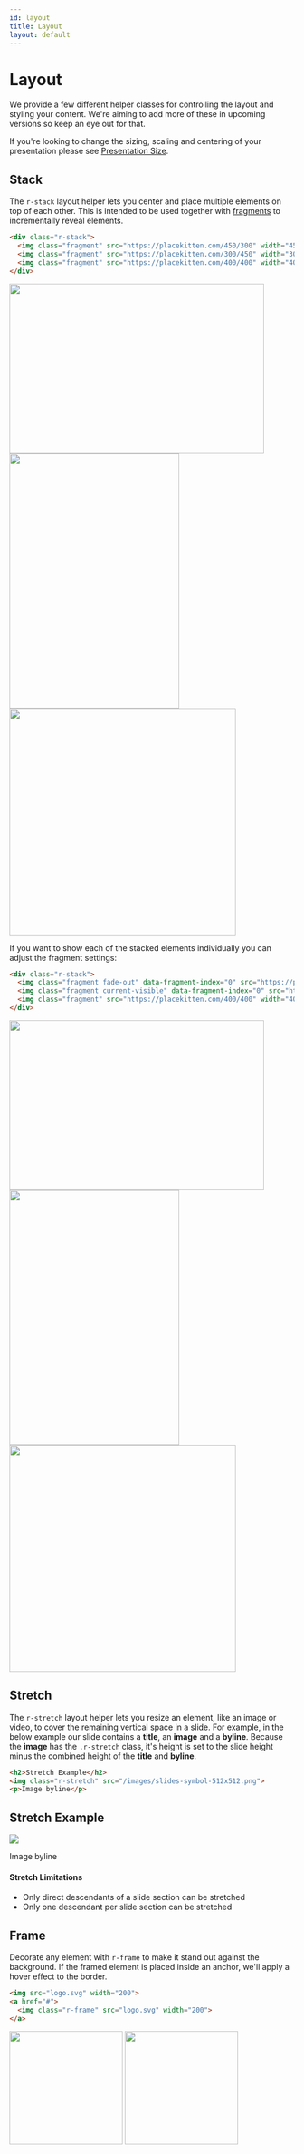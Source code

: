 ```yaml
---
id: layout
title: Layout
layout: default
---
```


# Layout

We provide a few different helper classes for controlling the layout and styling your content. We're aiming to add more of these in upcoming versions so keep an eye out for that.

If you're looking to change the sizing, scaling and centering of your presentation please see [Presentation Size](/presentation-size).

## Stack

The `r-stack` layout helper lets you center and place multiple elements on top of each other. This is intended to be used together with [fragments](/fragments) to incrementally reveal elements.

```html
<div class="r-stack">
  <img class="fragment" src="https://placekitten.com/450/300" width="450" height="300">
  <img class="fragment" src="https://placekitten.com/300/450" width="300" height="450">
  <img class="fragment" src="https://placekitten.com/400/400" width="400" height="400">
</div>
```
<div class="reveal reveal-example">
  <div class="slides">
    <section>
      <div class="r-stack">
        <img class="fragment" src="https://placekitten.com/450/300" width="450" height="300">
        <img class="fragment" src="https://placekitten.com/300/450" width="300" height="450">
        <img class="fragment" src="https://placekitten.com/400/400" width="400" height="400">
      </div>
    </section>
  </div>
</div>

If you want to show each of the stacked elements individually you can adjust the fragment settings:

```html
<div class="r-stack">
  <img class="fragment fade-out" data-fragment-index="0" src="https://placekitten.com/450/300" width="450" height="300">
  <img class="fragment current-visible" data-fragment-index="0" src="https://placekitten.com/300/450" width="300" height="450">
  <img class="fragment" src="https://placekitten.com/400/400" width="400" height="400">
</div>
```
<div class="reveal reveal-example">
  <div class="slides">
    <section>
      <div class="r-stack">
        <img class="fragment fade-out" data-fragment-index="0" src="https://placekitten.com/450/300" width="450" height="300">
        <img class="fragment current-visible" data-fragment-index="0" src="https://placekitten.com/300/450" width="300" height="450">
        <img class="fragment" src="https://placekitten.com/400/400" width="400" height="400">
      </div>
    </section>
  </div>
</div>


## Stretch

The `r-stretch` layout helper lets you resize an element, like an image or video, to cover the remaining vertical space in a slide. For example, in the below example our slide contains a **title**, an **image** and a **byline**. Because the **image** has the `.r-stretch` class, it's height is set to the slide height minus the combined height of the **title** and **byline**.

```html
<h2>Stretch Example</h2>
<img class="r-stretch" src="/images/slides-symbol-512x512.png">
<p>Image byline</p>
```
<div class="reveal reveal-example">
  <div class="slides">
    <section>
      <h2>Stretch Example</h2>
      <img class="r-stretch" style="display: inline-block;" src="/images/slides-symbol-512x512.png">
      <p>Image byline</p>
    </section>
  </div>
</div>

#### Stretch Limitations
- Only direct descendants of a slide section can be stretched
- Only one descendant per slide section can be stretched


## Frame

Decorate any element with `r-frame` to make it stand out against the background. If the framed element is placed inside an anchor, we'll apply a hover effect to the border.

```html
<img src="logo.svg" width="200">
<a href="#">
  <img class="r-frame" src="logo.svg" width="200">
</a>
```
<div class="reveal reveal-example">
  <div class="slides">
    <section>
      <img src="/images/logo/reveal-symbol.svg" width="200">
      <a href="#">
        <img class="r-frame" src="/images/logo/reveal-symbol.svg" width="200">
      </a>
    </section>
  </div>
</div>
